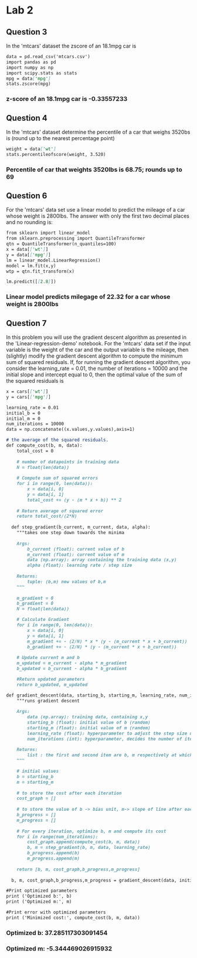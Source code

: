 # Lab 2

## Question 3
In the 'mtcars' dataset the zscore of an 18.1mpg car is 

```markdown
data = pd.read_csv('mtcars.csv')
import pandas as pd
import numpy as np
import scipy.stats as stats
mpg = data['mpg']
stats.zscore(mpg)
```

### z-score of an 18.1mpg car is -0.33557233




## Question 4
In the 'mtcars' dataset determine the percentile of a car that weighs 3520bs is (round up to the nearest percentage point)

```markdown
weight = data['wt']
stats.percentileofscore(weight, 3.520)
```

### Percentile of car that weights 3520lbs is 68.75; rounds up to 69




## Question 6
For the 'mtcars' data set use a linear model to predict the mileage of a car whose weight is 2800lbs. The answer with only the first two decimal places and no rounding is:

```markdown
from sklearn import linear_model
from sklearn.preprocessing import QuantileTransformer
qtn = QuantileTransformer(n_quantiles=100)
x = data[['wt']]
y = data[['mpg']]
lm = linear_model.LinearRegression()
model = lm.fit(x,y)
wtp = qtn.fit_transform(x)

lm.predict([[2.8]])
```

### Linear model predicts milegage of 22.32 for a car whose weight is 2800lbs




## Question 7
In this problem you will use the gradient descent algorithm as presented in the 'Linear-regression-demo' notebook. For the 'mtcars' data set if the input variable is the weight of the car and the output variable is the mileage, then (slightly) modify the gradient descent algorithm to compute the minimum sum of squared residuals. If, for running the gradient descent algorithm, you consider the learning_rate = 0.01, the number of iterations = 10000 and the initial slope and intercept equal to 0, then the optimal value of the sum of the squared residuals is

```markdown
x = cars[['wt']]
y = cars[['mpg']]

learning_rate = 0.01
initial_b = 0
initial_m = 0
num_iterations = 10000
data = np.concatenate((x.values,y.values),axis=1)

# the average of the squared residuals.
def compute_cost(b, m, data):
    total_cost = 0
    
    # number of datapoints in training data
    N = float(len(data))
    
    # Compute sum of squared errors
    for i in range(0, len(data)):
        x = data[i, 0]
        y = data[i, 1]
        total_cost += (y - (m * x + b)) ** 2
        
    # Return average of squared error
    return total_cost/(2*N)
    
  def step_gradient(b_current, m_current, data, alpha):
    """takes one step down towards the minima
    
    Args:
        b_current (float): current value of b
        m_current (float): current value of m
        data (np.array): array containing the training data (x,y)
        alpha (float): learning rate / step size
    
    Returns:
        tuple: (b,m) new values of b,m
    """
    
    m_gradient = 0
    b_gradient = 0
    N = float(len(data))

    # Calculate Gradient
    for i in range(0, len(data)):
        x = data[i, 0]
        y = data[i, 1]
        m_gradient += - (2/N) * x * (y - (m_current * x + b_current))
        b_gradient += - (2/N) * (y - (m_current * x + b_current))
    
    # Update current m and b
    m_updated = m_current - alpha * m_gradient
    b_updated = b_current - alpha * b_gradient

    #Return updated parameters
    return b_updated, m_updated

def gradient_descent(data, starting_b, starting_m, learning_rate, num_iterations):
    """runs gradient descent
    
    Args:
        data (np.array): training data, containing x,y
        starting_b (float): initial value of b (random)
        starting_m (float): initial value of m (random)
        learning_rate (float): hyperparameter to adjust the step size during descent
        num_iterations (int): hyperparameter, decides the number of iterations for which gradient descent would run
    
    Returns:
        list : the first and second item are b, m respectively at which the best fit curve is obtained, the third and fourth items are two lists, which store the value of b,m as gradient descent proceeded.
    """

    # initial values
    b = starting_b
    m = starting_m
    
    # to store the cost after each iteration
    cost_graph = []
    
    # to store the value of b -> bias unit, m-> slope of line after each iteration (pred = m*x + b)
    b_progress = []
    m_progress = []
    
    # For every iteration, optimize b, m and compute its cost
    for i in range(num_iterations):
        cost_graph.append(compute_cost(b, m, data))
        b, m = step_gradient(b, m, data, learning_rate)
        b_progress.append(b)
        m_progress.append(m)
        
    return [b, m, cost_graph,b_progress,m_progress]
  
  b, m, cost_graph,b_progress,m_progress = gradient_descent(data, initial_b, initial_m, learning_rate, num_iterations)

#Print optimized parameters
print ('Optimized b:', b)
print ('Optimized m:', m)

#Print error with optimized parameters
print ('Minimized cost:', compute_cost(b, m, data))

```
### Optimized b: 37.285117303091454
### Optimized m: -5.344469026915932
